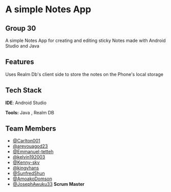 
# A simple Notes App 
## Group 30 

A simple Notes App for creating and editing sticky Notes made with Android Studio and Java

## Features
Uses Realm Db's client side to store the notes on the Phone's local storage


## Tech Stack

**IDE**: Android Studio

**Tools:**  Java , Realm DB




## Team Members

- [@Carlton001](https://github.com/Carlton001)
- [@areyouagod23](https://github.com/areyouagod23)
- [@Emmanuel-tetteh]()
- [@kelvin192003](https://github.com/kelvin192003)
- [@Kenny-skv](https://github.com/Kenny-skv)
- [@kingvhans](https://github.com/kingvhans)
- [@SunfredShun](https://github.com/SunfredShun)
- [@AmoakoDomson](https://github.com/AmoakoDomson)
- [@JosephAwuku33](https://github.com/JosephAwuku33) **Scrum Master**


